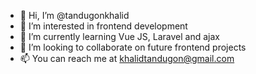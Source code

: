 - 👋 Hi, I’m @tandugonkhalid
- 👀 I’m interested in frontend development
- 🌱 I’m currently learning Vue JS, Laravel and ajax
- 💞️ I’m looking to collaborate on future frontend projects
- 📫 You can reach me at khalidtandugon@gmail.com

<!---
tandugonkhalid/tandugonkhalid is a ✨ special ✨ repository because its `README.md` (this file) appears on your GitHub profile.
You can click the Preview link to take a look at your changes.
--->
